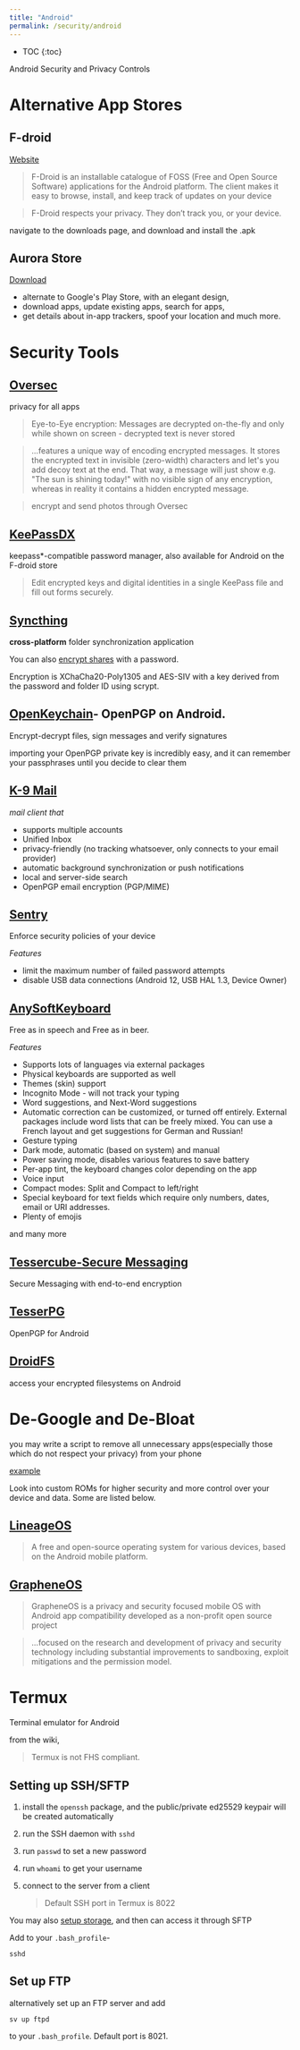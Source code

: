 ```yaml
---
title: "Android"
permalink: /security/android
---
```


<!-- security focused settings,tweaks -->

* TOC
{:toc}

Android Security and Privacy Controls

# Alternative App Stores

## F-droid

[Website](https://f-droid.org/)

> F-Droid is an installable catalogue of FOSS (Free and Open Source Software) applications for the Android platform. The client makes it easy to browse, install, and keep track of updates on your device

> F-Droid respects your privacy. They don’t track you, or your device.

navigate to the downloads page, and download and install the .apk

## Aurora Store

[Download](https://f-droid.org/packages/com.aurora.store/)

- alternate to Google's Play Store, with an elegant design,
- download apps, update existing apps, search for apps,
- get details about in-app trackers, spoof your location and much more.

# Security Tools

## [Oversec](https://www.oversec.io/)

privacy for all apps

> Eye-to-Eye encryption: Messages are decrypted on-the-fly and only while shown on screen - decrypted text is never stored

> ...features a unique way of encoding encrypted messages. It stores the encrypted text in invisible (zero-width) characters and let's you add decoy text at the end. That way, a message will just show e.g. "The sun is shining today!" with no visible sign of any encryption, whereas in reality it contains a hidden encrypted message.

> encrypt and send photos through Oversec

## [KeePassDX](https://www.keepassdx.com/)

keepass\*-compatible password manager, also available for Android on the F-droid store

> Edit encrypted keys and digital identities in a single KeePass file and fill out forms securely.

## [Syncthing](https://syncthing.net/)

**cross-platform** folder synchronization application

You can also [encrypt shares](https://docs.syncthing.net/users/untrusted.html) with a password.

Encryption is XChaCha20-Poly1305 and AES-SIV with a key derived from the password and folder ID using scrypt.

## [OpenKeychain](https://www.openkeychain.org/)- OpenPGP on Android.

Encrypt-decrypt files, sign messages and verify signatures

importing your OpenPGP private key is incredibly easy, and it can remember your passphrases until you decide to clear them

## [K-9 Mail](https://f-droid.org/en/packages/com.fsck.k9/)

_mail client that_

- supports multiple accounts
- Unified Inbox
- privacy-friendly (no tracking whatsoever, only connects to your email provider)
- automatic background synchronization or push notifications
- local and server-side search
- OpenPGP email encryption (PGP/MIME)

## [Sentry](https://f-droid.org/en/packages/me.lucky.sentry/)

Enforce security policies of your device

_Features_

- limit the maximum number of failed password attempts
- disable USB data connections (Android 12, USB HAL 1.3, Device Owner)

## [AnySoftKeyboard](https://anysoftkeyboard.github.io/)

Free as in speech and Free as in beer.

_Features_

- Supports lots of languages via external packages
- Physical keyboards are supported as well
- Themes (skin) support
- Incognito Mode - will not track your typing
- Word suggestions, and Next-Word suggestions
- Automatic correction can be customized, or turned off entirely. External packages include word lists that can be freely mixed. You can use a French layout and get suggestions for German and Russian!
- Gesture typing
- Dark mode, automatic (based on system) and manual
- Power saving mode, disables various features to save battery
- Per-app tint, the keyboard changes color depending on the app
- Voice input
- Compact modes: Split and Compact to left/right
- Special keyboard for text fields which require only numbers, dates, email or URI addresses.
- Plenty of emojis

and many more

## [Tessercube-Secure Messaging](https://tessercube.com/)

Secure Messaging with end-to-end encryption

## [TesserPG](https://tesserpg.com/)

OpenPGP for Android

## [DroidFS](https://f-droid.org/en/packages/sushi.hardcore.droidfs/)

access your encrypted filesystems on Android

# De-Google and De-Bloat

you may write a script to remove all unnecessary apps(especially those which do not respect your privacy) from your phone

[example](../resources/debloat_xiaomi.py)

Look into custom ROMs for higher security and more control over your device and data. Some are listed below.

## [LineageOS](https://lineageos.org/)

> A free and open-source operating system for various devices, based on the Android mobile platform.

## [GrapheneOS](https://grapheneos.org/)

> GrapheneOS is a privacy and security focused mobile OS with Android app compatibility developed as a non-profit open source project

> ...focused on the research and development of privacy and security technology including substantial improvements to sandboxing, exploit mitigations and the permission model.

# Termux

Terminal emulator for Android

from the wiki,

> Termux is not FHS compliant.

## Setting up SSH/SFTP

1. install the `openssh` package, and the public/private ed25529 keypair will be created automatically

2. run the SSH daemon with `sshd`

3. run `passwd` to set a new password

4. run `whoami` to get your username

5. connect to the server from a client

   > Default SSH port in Termux is 8022

You may also [setup storage](https://wiki.termux.com/wiki/Internal_and_external_storage), and then can access it through SFTP

Add to your `.bash_profile`-

```
sshd
```

## Set up FTP

alternatively set up an FTP server and add

```
sv up ftpd
```

to your `.bash_profile`. Default port is 8021.
